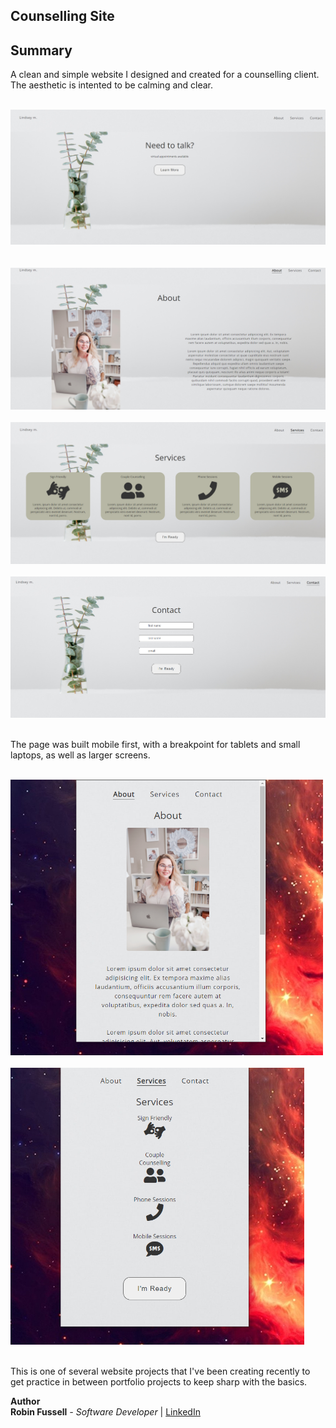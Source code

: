 ## Counselling Site 



## Summary

A clean and simple website I designed and created for a counselling client. The aesthetic is intented to be calming and clear. 


<br>

 <img src="img/lm-home-full.png">

<br>

<br>

<br>

 <img src="img/about-full.png">

<br>

<br>

 <img src="img/services-full.png">

<br>

<br>

 <img src="img/lm-contact-full.png">

<br>

<br>

The page was built mobile first, with a breakpoint for tablets and small laptops, as well as larger screens.



<br>

 <img src="img/about-mobile.png" width="500">
<br>

<br>

  <img src="img/services-mobile.png" width="470">


<br>

<br>



This is one of several website projects that I've been creating recently to get practice in between portfolio projects to keep sharp with the basics.


**Author**
<br>
**Robin Fussell** _- Software Developer_ | [LinkedIn](https://www.linkedin.com/in/robin-fussell17/)